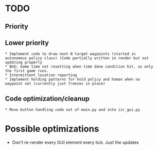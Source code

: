 # TODO
## Priority

##  Lower priority
    * Implement code to draw next N target waypoints (started in autonomous policy class) (Code partially written in render but not updating properly
    * BUG: Game time not resetting when time done condition hit, so only the first game runs.
    * Intermittent location reporting
    * Implement holding patterns for hold policy and human when no waypoint set (currently just freezes in place)

##  Code optimization/cleanup
    * Move button handling code out of main.py and into isr_gui.py

#  Possible optimizations
  * Don't re-render every GUI element every tick. Just the updates
